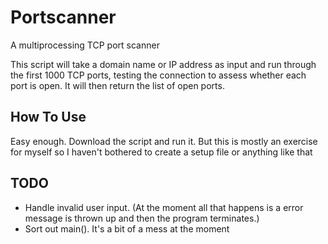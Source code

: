 # Portscanner
A multiprocessing TCP port scanner

This script will take a domain name or IP address as input and run through the first 1000 TCP ports, testing the connection to assess whether each port is open. It will then return the list of open ports.

## How To Use
Easy enough. Download the script and run it. But this is mostly an exercise for myself so I haven't bothered to create a setup file or anything like that

## TODO
* Handle invalid user input. (At the moment all that happens is a error message is thrown up and then the program terminates.)
* Sort out main(). It's a bit of a mess at the moment
